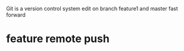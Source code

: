 Git is a version control system
edit on branch feature1 and master
fast forward
# feature remote push
